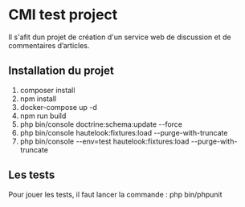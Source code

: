 # CMI test project

Il s'afit dun projet de création d'un service web de discussion et de commentaires d’articles.

## Installation du projet

1. composer install
2. npm install
3. docker-compose up -d
4. npm run build
5. php bin/console doctrine:schema:update --force
6. php bin/console hautelook:fixtures:load --purge-with-truncate
7. php bin/console --env=test hautelook:fixtures:load --purge-with-truncate

## Les tests

Pour jouer les tests, il faut lancer la commande : php bin/phpunit


